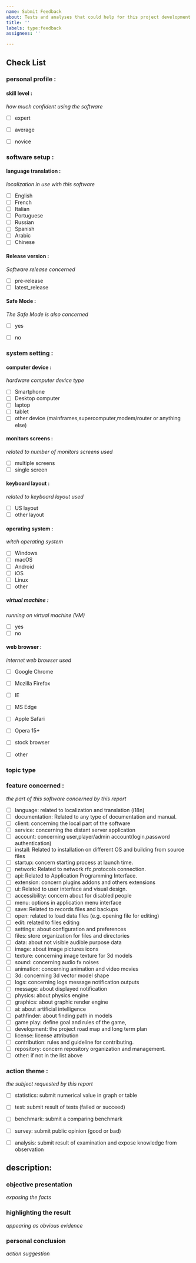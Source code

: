 ```yaml
---
name: Submit Feedback
about: Tests and analyses that could help for this project development.
title: ''
labels: type:feedback
assignees: ''

---
```



## Check List
<!-- checks are validate with X between brackets, like this: [x]  -->


### personal profile :

#### skill level :
*how much confident using the software*
- [ ] expert
- [ ] average
- [ ] novice


### software setup :

#### language translation :
*localization in use with this software*
- [ ] English
- [ ] French
- [ ] Italian
- [ ] Portuguese
- [ ] Russian
- [ ] Spanish
- [ ] Arabic
- [ ] Chinese

#### Release version :
*Software release concerned*
- [ ] pre-release
- [ ] latest_release

#### Safe Mode :
*The Safe Mode is also concerned*
- [ ] yes
- [ ] no


### system setting :

#### computer device :
*hardware computer device type*
- [ ] Smartphone
- [ ] Desktop computer
- [ ] laptop
- [ ] tablet
- [ ] other device  (mainframes,supercomputer,modem/router or anything else)

#### monitors screens :
*related to number of monitors screens used*
- [ ] multiple screens
- [ ] single screen

#### keyboard layout :
*related to keyboard layout used*
- [ ] US layout
- [ ] other layout

#### operating system :
*witch operating system*
- [ ] Windows
- [ ] macOS
- [ ] Android
- [ ] iOS
- [ ] Linux
- [ ] other

##### virtual machine :
*running on virtual machine (VM)*
- [ ] yes
- [ ] no

#### web browser :
*internet web browser used*
- [ ] Google Chrome
- [ ] Mozilla Firefox
- [ ] IE
- [ ] MS Edge
- [ ] Apple Safari
- [ ] Opera 15+
- [ ] stock browser
- [ ] other


### topic type

### feature concerned :
*the part of this software concerned by this report*
- [ ] language: related to localization and translation (i18n)
- [ ] documentation: Related to any type of documentation and manual.
- [ ] client: concerning the local part of the software
- [ ] service: concerning the distant server application
- [ ] account: concerning user,player/admin account(login,password authentication)
- [ ] install: Related to installation on different OS and building from source files
- [ ] startup: concern starting process at launch time.
- [ ] network: Related to network rfc,protocols connection.
- [ ] api: Related to Application Programming Interface.
- [ ] extension: concern plugins addons and others extensions
- [ ] ui: Related to user interface and visual design.
- [ ] accessibility: concern about for disabled people
- [ ] menu: options in application menu interface
- [ ] save: Related to records files and backups
- [ ] open: related to load data files (e.g. opening file for editing)
- [ ] edit: related to files editing
- [ ] settings: about configuration and preferences
- [ ] files: store organization for files and directories
- [ ] data: about not visible audible purpose data 
- [ ] image: about image pictures icons 
- [ ] texture: concerning image texture for 3d models
- [ ] sound: concerning audio fx noises
- [ ] animation: concerning animation and video movies
- [ ] 3d: concerning 3d vector model shape
- [ ] logs: concerning logs message notification outputs
- [ ] message:  about displayed notification
- [ ] physics: about physics  engine
- [ ] graphics: about graphic render engine
- [ ] ai: about artificial intelligence
- [ ] pathfinder: about finding path in models
- [ ] game play: define goal and rules of the game,
- [ ] development: the project road map and long term plan
- [ ] license: license attribution
- [ ] contribution: rules and guideline for contributing.
- [ ] repository: concern repository organization and management.
- [ ] other: if not in the list above

### action theme :
*the subject requested by this report*
- [ ] statistics: submit numerical value in graph or table
- [ ] test: submit result of tests (failed or succeed)
- [ ] benchmark: submit a comparing benchmark
- [ ] survey: submit public opinion (good or bad)
- [ ] analysis: submit result of examination and expose knowledge from observation


## description:


### objective presentation
*exposing the facts*

### highlighting the result
*appearing as obvious evidence*

### personal conclusion
*action suggestion*
